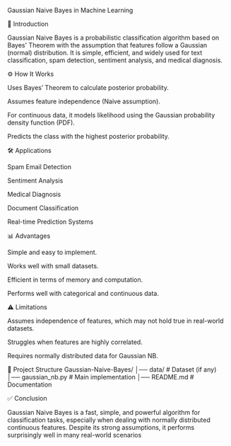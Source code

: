 Gaussian Naive Bayes in Machine Learning

📌 Introduction

Gaussian Naive Bayes is a probabilistic classification algorithm based on Bayes' Theorem with the assumption that features follow a Gaussian (normal) distribution. It is simple, efficient, and widely used for text classification, spam detection, sentiment analysis, and medical diagnosis.

⚙️ How It Works

Uses Bayes’ Theorem to calculate posterior probability.

Assumes feature independence (Naive assumption).

For continuous data, it models likelihood using the Gaussian probability density function (PDF).

Predicts the class with the highest posterior probability.

🛠️ Applications

Spam Email Detection

Sentiment Analysis

Medical Diagnosis

Document Classification

Real-time Prediction Systems

📊 Advantages

Simple and easy to implement.

Works well with small datasets.

Efficient in terms of memory and computation.

Performs well with categorical and continuous data.

⚠️ Limitations

Assumes independence of features, which may not hold true in real-world datasets.

Struggles when features are highly correlated.

Requires normally distributed data for Gaussian NB.

📂 Project Structure
Gaussian-Naive-Bayes/
│── data/            # Dataset (if any)
│── gaussian_nb.py   # Main implementation
│── README.md        # Documentation

✅ Conclusion

Gaussian Naive Bayes is a fast, simple, and powerful algorithm for classification tasks, especially when dealing with normally distributed continuous features. Despite its strong assumptions, it performs surprisingly well in many real-world scenarios
